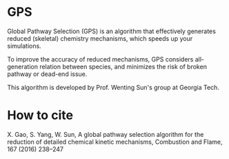 # GPS

Global Pathway Selection (GPS) is an algorithm that effectively generates reduced (skeletal) chemistry mechanisms, ​which speeds up your simulations.

To improve the accuracy of reduced mechanisms, GPS considers all-generation relation between species, and minimizes the risk of broken pathway or dead-end issue. 

This algorithm is developed by Prof. Wenting Sun's group at Georgia Tech.

# How to cite
X. Gao, S. Yang, W. Sun, A global pathway selection algorithm for the reduction of detailed chemical kinetic mechanisms, Combustion and Flame, 167 (2016) 238–247
